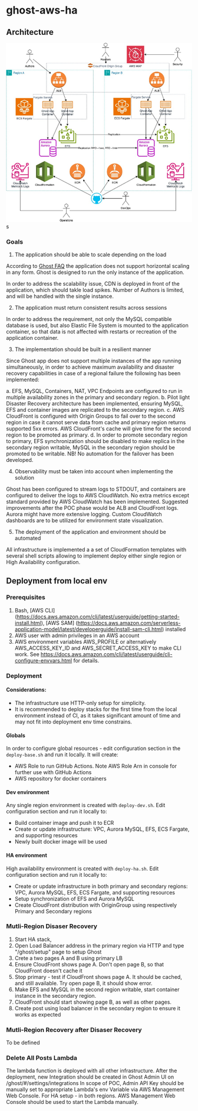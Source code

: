 # ghost-aws-ha

## Architecture

![alt text](Ghost-AWS-HA.jpg "Title")s

### Goals 

1. The application should be able to scale depending on the load

According to [Ghost FAQ](https://ghost.org/docs/faq/clustering-sharding-multi-server/) the application does not support horizontal scaling in any form. Ghost is designed to run the only instance of the application.

In order to address the scalability issue, CDN is deployed in front of the application, which should takle load spikes. Number of Authors is limited, and will be handled with the single instance.

2. The application must return consistent results across sessions

In order to address the requirement, not only the MySQL compatible database is used, but also Elastic File System is mounted to the application container, so that data is not affected with restarts or recreation of the application container.

3. The implementation should be built in a resilient manner

Since Ghost app does not support multiple instances of the app running simultaneously, in order to achieve maximum availability and disaster recovery capabilities in case of a regional failure the following has been implemented:

a. EFS, MySQL, Containers, NAT, VPC Endpoints are configured to run in multiple availability zones in the primary and secondary region.
b. Pilot light Disaster Recovery architecture has been implemented, ensuring MySQL, EFS and container images are replicated to the secondary region.
c. AWS CloudFront is configured with Origin Groups to fail over to the second region in case it cannot serve data from cache and primary region returns supported 5xx errors. AWS CloudFront's cache will give time for the second region to be promoted as primary.
d. In order to promote secondary region to primary, EFS synchronization should be disabled to make replica in the secondary region writable, MySQL in the secondary region should be promoted to be writable. NB! No automation for the failover has been developed.

4. Observability must be taken into account when implementing the solution

Ghost has been configured to stream logs to STDOUT, and containers are configured to deliver the logs to AWS CloudWatch.
No extra metrics except standard provided by AWS CloudWatch has been implemented.
Suggested improvements after the POC phase would be ALB and CloudFront logs. Aurora might have more extensive logging. Custom CloudWatch dashboards are to be utilized for environment state visualization.

5. The deployment of the application and environment should be automated

All infrastructure is implemented a a set of CloudFormation templates with several shell scripts allowing to implement deploy either single region or High Availability configuration.

## Deployment from local env

### Prerequisites

1. Bash, [AWS CLI] (https://docs.aws.amazon.com/cli/latest/userguide/getting-started-install.html), [AWS SAM] (https://docs.aws.amazon.com/serverless-application-model/latest/developerguide/install-sam-cli.html) installed
2. AWS user with admin privileges in an AWS account
3. AWS environment variables AWS_PROFILE or alternatively AWS_ACCESS_KEY_ID and AWS_SECRET_ACCESS_KEY to make CLI work. See https://docs.aws.amazon.com/cli/latest/userguide/cli-configure-envvars.html for details.

### Deployment

#### Considerations: 
- The infrastructure use HTTP-only setup for simplicity.
- It is recommended to deploy stacks for the first time from the local environment instead of CI, as it takes significant amount of time and may not fit into deployment env time constrains.

#### Globals
In order to configure global resources - edit configuration section in the `deploy-base.sh` and run it locally. It will create:
- AWS Role to run GitHub Actions. Note AWS Role Arn in console for further use with GitHub Actions
- AWS repository for docker containers

#### Dev environment
Any single region environment is created with `deploy-dev.sh`. Edit configuration section and run it locally to:
- Build container image and push it to ECR
- Create or update infrastructure: VPC, Aurora MySQL, EFS, ECS Fargate, and supporting resources
- Newly built docker image will be used

#### HA environment
High availability environment is created with `deploy-ha.sh`. Edit configuration section and run it locally to:
- Create or update infrastructure in both primary and secondary regions: VPC, Aurora MySQL, EFS, ECS Fargate, and supporting resources
- Setup synchronization of EFS and Aurora MySQL
- Create CloudFront distribution with OriginGroup using respectively Primary and Secondary regions

### Mutli-Region Disaser Recovery
1. Start HA stack, 
2. Open Load Balancer address in the primary region via HTTP and type "/ghost/setup" page to setup Ghost
3. Crete a two pages A and B using primary LB
4. Ensure CloudFront shows page A. Don't open page B, so that CloudFront doesn't cache it
5. Stop primary - test if CloudFront shows page A. It should be cached, and still available. Try open page B, it should show error.
6. Make EFS and MySQL in the second region writable, start container instance in the secondary region.
7. CloudFront should start showing page B, as well as other pages.
8. Create post using load balancer in the secondary region to ensure it works as expected

### Mutli-Region Recovery after Disaser Recovery
To be defined

### Delete All Posts Lambda
The lambda function is deployed with all other infrastructure.
After the deployment, new Integration should be created in Ghost Admin UI on /ghost/#/settings/integrations
In scope of POC, Admin API Key should be manually set to appropriate Lambda's env Variable via AWS Management Web Console. For HA setup - in both regions.
AWS Management Web Console should be used to start the Lambda manually.